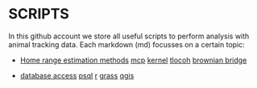 # SCRIPTS
In this github account we store all useful scripts to perform analysis with animal tracking data. 
Each markdown (md) focusses on a certain topic: 

* [Home range estimation methods](HOME_RANGE_ESTIMATION.md)
[mcp](HOME_RANGE_ESTIMATION.md)
[kernel](HOME_RANGE_ESTIMATION.md)
[tlocoh](HOME_RANGE_ESTIMATION.md)
[brownian bridge](HOME_RANGE_ESTIMATION.md)

* [database access](DATABASE_ACCESS.md)
[psql](DATABASE_ACCESS.md)
[r](DATABASE_ACCESS.md)
[grass](DATABASE_ACCESS.md)
[qgis](DATABASE_ACCESS.md)
